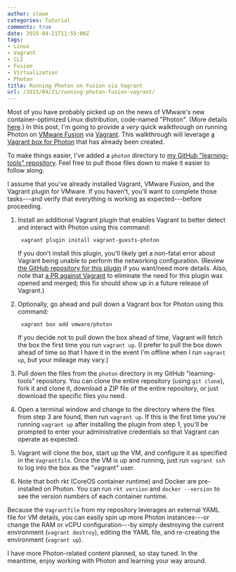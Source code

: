 ```yaml
---
author: slowe
categories: Tutorial
comments: true
date: 2015-04-21T11:55:00Z
tags:
- Linux
- Vagrant
- CLI
- Fusion
- Virtualization
- Photon
title: Running Photon on Fusion via Vagrant
url: /2015/04/21/running-photon-fusion-vagrant/
---
```


Most of you have probably picked up on the news of VMware's new container-optimized Linux distribution, code-named "Photon". (More details [here][link-1].) In this post, I'm going to provide a _very_ quick walkthrough on running Photon on [VMware Fusion][link-2] via [Vagrant][link-3]. This walkthrough will leverage [a Vagrant box for Photon][link-7] that has already been created.

To make things easier, I've added a `photon` directory to [my GitHub "learning-tools" repository][link-4]. Feel free to pull those files down to make it easier to follow along.

I assume that you've already installed Vagrant, VMware Fusion, and the Vagrant plugin for VMware. If you haven't, you'll want to complete those tasks---and verify that everything is working as expected---before proceeding.

1. Install an additional Vagrant plugin that enables Vagrant to better detect and interact with Photon using this command:

		vagrant plugin install vagrant-guests-photon

	If you don't install this plugin, you'll likely get a non-fatal error about Vagrant being unable to perform the networking configuration. (Review [the GitHub repository for this plugin][link-5] if you want/need more details. Also, note that [a PR against Vagrant][link-6] to eliminate the need for this plugin was opened and merged; this fix should show up in a future release of Vagrant.)

2. Optionally, go ahead and pull down a Vagrant box for Photon using this command:

		vagrant box add vmware/photon

	If you decide not to pull down the box ahead of time, Vagrant will fetch the box the first time you run `vagrant up`. (I prefer to pull the box down ahead of time so that I have it in the event I'm offline when I run `vagrant up`, but your mileage may vary.)

3. Pull down the files from the `photon` directory in my GitHub "learning-tools" repository. You can clone the entire repository (using `git clone`), fork it and clone it, download a ZIP file of the entire repository, or just download the specific files you need.

4. Open a terminal window and change to the directory where the files from step 3 are found, then run `vagrant up`. If this is the first time you're running `vagrant up` after installing the plugin from step 1, you'll be prompted to enter your administrative credentials so that Vagrant can operate as expected.

5. Vagrant will clone the box, start up the VM, and configure it as specified in the `Vagrantfile`. Once the VM is up and running, just run `vagrant ssh` to log into the box as the "vagrant" user.

6. Note that both rkt (CoreOS container runtime) and Docker are pre-installed on Photon. You can run `rkt version` and `docker --version` to see the version numbers of each container runtime.

Because the `Vagrantfile` from my repository leverages an external YAML file for VM details, you can easily spin up more Photon instances---or change the RAM or vCPU configuration---by simply destroying the current environment (`vagrant destroy`), editing the YAML file, and re-creating the environment (`vagrant up`).

I have more Photon-related content planned, so stay tuned. In the meantime, enjoy working with Photon and learning your way around.



[link-1]: https://github.com/vmware/photon
[link-2]: http://www.vmware.com/products/fusion
[link-3]: http://www.vagrantup.com
[link-4]: https://github.com/lowescott/learning-tools/
[link-5]: https://github.com/vmware/vagrant-guests-photon
[link-6]: https://github.com/mitchellh/vagrant/pull/5612
[link-7]: https://atlas.hashicorp.com/vmware/boxes/photon
